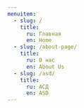 ```yaml
---
menuitem:
  - slug: /
    title:
      ru: Главная
      en: Home
  - slug: /about-page/
    title:
      ru: О нас
      en: About Us
  - slug: /asd/
    title:
      ru: АСД
      en: ASD
---
```


